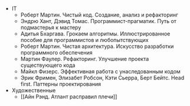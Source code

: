 - IT
	- Роберт Мартин. Чистый код. Создание, анализ и рефакторинг
	- Эндрю Хант, Дэвид Томас. Программист-прагматик. Путь от подмастерья к мастеру
	- Адитья Бхаргава. Грокаем алгоритмы. Иллюстрированное пособие для программистов и любопытствующих
	- Роберт Мартин. Чистая архитектура. Искусство разработки программного обеспечения
	- Мартин Фаулер. Рефакторинг. Улучшение проекта существующего кода
	- Майкл Физерс. Эффективная работа с унаследованным кодом
	- Эрик Фримен, Элизабет Робсон, Кэти Сьерра, Берт Бейтс. Head first. Паттерны проектирования
- Художественные
	- [[Айн Рэнд. Атлант расправил плечи]] 